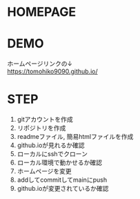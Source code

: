 # HOMEPAGE

# DEMO
ホームページリンクの↓  
https://tomohiko9090.github.io/

# STEP

1. gitアカウントを作成
2. リポジトリを作成
3. readmeファイル, 簡易htmlファイルを作成
4. github.ioが見れるか確認
5. ローカルにsshでクローン
6. ローカル環境で動かせるか確認
7. ホームページを変更
8. addしてcommitしてmainにpush
9. github.ioが変更されているか確認
